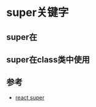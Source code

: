 # super关键字

## super在

## super在class类中使用


## 参考

- [react super](https://segmentfault.com/q/1010000008340434)
